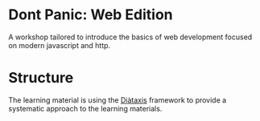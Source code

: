 # Dont Panic: Web Edition

A workshop tailored to introduce the basics of web development focused on modern javascript and http.

# Structure

The learning material is using the [Diàtaxis](https://diataxis.fr) framework to provide a systematic approach to the learning materials.


